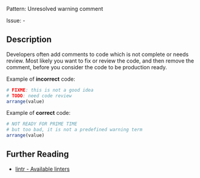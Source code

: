 Pattern: Unresolved warning comment

Issue: -

## Description

Developers often add comments to code which is not complete or needs review. Most likely you want to fix or review the code, and then remove the comment, before you consider the code to be production ready.

Example of **incorrect** code:

```r
# FIXME: this is not a good idea
# TODO: need code review
arrange(value)
```

Example of **correct** code:

```r
# NOT READY FOR PRIME TIME
# but too bad, it is not a predefined warning term
arrange(value)
```

## Further Reading

* [lintr - Available linters](https://github.com/jimhester/lintr#available-linters)